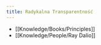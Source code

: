 ```yaml
---
title: Radykalna Transparentność
---
```


- [[Knowledge/Books/Principles]]
- [[Knowledge/People/Ray Dalio]]